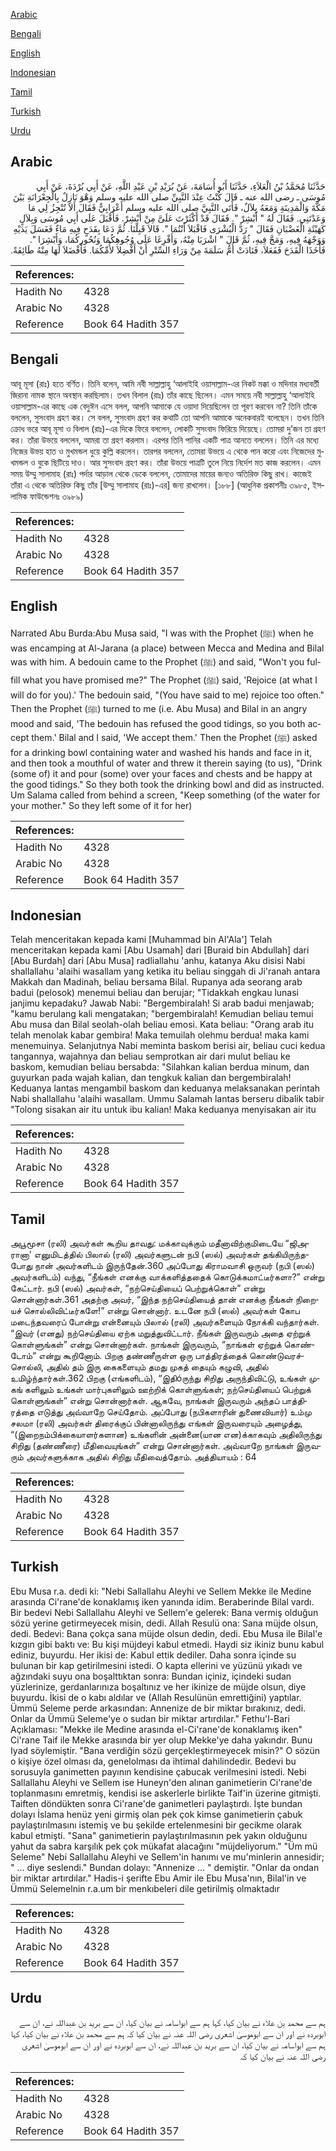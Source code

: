 [Arabic](#arabic)

[Bengali](#bengali)

[English](#english)

[Indonesian](#indonesian)

[Tamil](#tamil)

[Turkish](#turkish)

[Urdu](#urdu)

## Arabic


<div dir="rtl" lang="ar" style={{fontSize:'larger',backgroundColor:'#f8f9fa',padding:20}}>
حَدَّثَنَا مُحَمَّدُ بْنُ الْعَلاَءِ، حَدَّثَنَا أَبُو أُسَامَةَ، عَنْ بُرَيْدِ بْنِ عَبْدِ اللَّهِ، عَنْ أَبِي بُرْدَةَ، عَنْ أَبِي مُوسَى ـ رضى الله عنه ـ قَالَ كُنْتُ عِنْدَ النَّبِيِّ صلى الله عليه وسلم وَهْوَ نَازِلٌ بِالْجِعْرَانَةِ بَيْنَ مَكَّةَ وَالْمَدِينَةِ وَمَعَهُ بِلاَلٌ، فَأَتَى النَّبِيَّ صلى الله عليه وسلم أَعْرَابِيٌّ فَقَالَ أَلاَ تُنْجِزُ لِي مَا وَعَدْتَنِي‏.‏ فَقَالَ لَهُ ‏"‏ أَبْشِرْ ‏"‏‏.‏ فَقَالَ قَدْ أَكْثَرْتَ عَلَىَّ مِنْ أَبْشِرْ‏.‏ فَأَقْبَلَ عَلَى أَبِي مُوسَى وَبِلاَلٍ كَهَيْئَةِ الْغَضْبَانِ فَقَالَ ‏"‏ رَدَّ الْبُشْرَى فَاقْبَلاَ أَنْتُمَا ‏"‏‏.‏ قَالاَ قَبِلْنَا‏.‏ ثُمَّ دَعَا بِقَدَحٍ فِيهِ مَاءٌ فَغَسَلَ يَدَيْهِ وَوَجْهَهُ فِيهِ، وَمَجَّ فِيهِ، ثُمَّ قَالَ ‏"‏ اشْرَبَا مِنْهُ، وَأَفْرِغَا عَلَى وُجُوهِكُمَا وَنُحُورِكُمَا، وَأَبْشِرَا ‏"‏‏.‏ فَأَخَذَا الْقَدَحَ فَفَعَلاَ، فَنَادَتْ أُمُّ سَلَمَةَ مِنْ وَرَاءِ السِّتْرِ أَنْ أَفْضِلاَ لأُمِّكُمَا‏.‏ فَأَفْضَلاَ لَهَا مِنْهُ طَائِفَةً‏.‏
</div>
<div style={{backgroundColor:'#f8f9fa',padding:20, marginBottom: 10}}><table> <thead> <tr> <th>References:</th> <th></th> </tr> </thead> <tbody><tr><td>Hadith No</td><td>4328</td></tr><tr><td>Arabic No</td><td>4328</td></tr><tr><td>Reference</td><td>Book 64 Hadith 357</td></tr></tbody></table></div>

## Bengali


<div dir="ltr" lang="bn" style={{fontSize:'larger',backgroundColor:'#f8f9fa',padding:20}}>
আবূ মূসা (রাঃ) হতে বর্ণিত। তিনি বলেন, আমি নবী সাল্লাল্লাহু ‘আলাইহি ওয়াসাল্লাম-এর নিকট মক্কা ও মদিনার মধ্যবর্তী জিরানা নামক স্থানে অবস্থান করছিলাম। তখন বিলাল (রাঃ) তাঁর কাছে ছিলেন। এমন সময়ে নবী সাল্লাল্লাহু ‘আলাইহি ওয়াসাল্লাম-এর কাছে এক বেদুঈন এসে বলল, আপনি আমাকে যে ওয়াদা দিয়েছিলেন তা পূরণ করবেন না? তিনি তাঁকে বললেন, সুসংবাদ গ্রহণ কর। সে বলল, সুসংবাদ গ্রহণ কর কথাটি তো আপনি আমাকে অনেকবারই বলেছেন। তখন তিনি ক্রোধ ভরে আবূ মূসা ও বিলাল (রাঃ)-এর দিকে ফিরে বললেন, লোকটি সুসংবাদ ফিরিয়ে দিয়েছে। তোমরা দু’জন তা গ্রহণ কর। তাঁরা উভয়ে বললেন, আমরা তা গ্রহণ করলাম। এরপর তিনি পানির একটি পাত্র আনতে বললেন। তিনি এর মধ্যে নিজের উভয় হাত ও মুখমন্ডল ধুয়ে­­­­­­­­ কুল্লি করলেন। তারপর বললেন, তোমরা উভয়ে এ থেকে পান করো এবং নিজেদের মুখমন্ডল ও বুকে ছিটিয়ে দাও। আর সুসংবাদ গ্রহণ কর। তাঁরা উভয়ে পাত্রটি তুলে নিয়ে নির্দেশ মত কাজ করলেন। এমন সময় উম্মু সালামাহ (রাঃ) পর্দার আড়াল থেকে ডেকে বললেন, তোমাদের মায়ের জন্যও অতিরিক্ত কিছু রাখ। কাজেই তাঁরা এ থেকে অতিরিক্ত কিছু তাঁর [উম্মু সালামাহ (রাঃ)-এর] জন্য রাখলেন। [১৮৮] (আধুনিক প্রকাশনীঃ ৩৯৮৫, ইসলামিক ফাউন্ডেশনঃ ৩৯৮৯)
</div>
<div style={{backgroundColor:'#f8f9fa',padding:20, marginBottom: 10}}><table> <thead> <tr> <th>References:</th> <th></th> </tr> </thead> <tbody><tr><td>Hadith No</td><td>4328</td></tr><tr><td>Arabic No</td><td>4328</td></tr><tr><td>Reference</td><td>Book 64 Hadith 357</td></tr></tbody></table></div>

## English


<div dir="ltr" lang="en" style={{fontSize:'larger',backgroundColor:'#f8f9fa',padding:20}}>
Narrated Abu Burda:Abu Musa said, "I was with the Prophet (ﷺ) when he was encamping at Al-Jarana (a place) between Mecca and Medina and Bilal was with him. A bedouin came to the Prophet (ﷺ) and said, "Won't you fulfill what you have promised me?" The Prophet (ﷺ) said, 'Rejoice (at what I will do for you).' The bedouin said, "(You have said to me) rejoice too often." Then the Prophet (ﷺ) turned to me (i.e. Abu Musa) and Bilal in an angry mood and said, 'The bedouin has refused the good tidings, so you both accept them.' Bilal and I said, 'We accept them.' Then the Prophet (ﷺ) asked for a drinking bowl containing water and washed his hands and face in it, and then took a mouthful of water and threw it therein saying (to us), "Drink (some of) it and pour (some) over your faces and chests and be happy at the good tidings." So they both took the drinking bowl and did as instructed. Um Salama called from behind a screen, "Keep something (of the water for your mother." So they left some of it for her)
</div>
<div style={{backgroundColor:'#f8f9fa',padding:20, marginBottom: 10}}><table> <thead> <tr> <th>References:</th> <th></th> </tr> </thead> <tbody><tr><td>Hadith No</td><td>4328</td></tr><tr><td>Arabic No</td><td>4328</td></tr><tr><td>Reference</td><td>Book 64 Hadith 357</td></tr></tbody></table></div>

## Indonesian


<div dir="ltr" lang="id" style={{fontSize:'larger',backgroundColor:'#f8f9fa',padding:20}}>
Telah menceritakan kepada kami [Muhammad bin Al'Ala'] Telah menceritakan kepada kami [Abu Usamah] dari [Buraid bin Abdullah] dari [Abu Burdah] dari [Abu Musa] radliallahu 'anhu, katanya Aku disisi Nabi shallallahu 'alaihi wasallam yang ketika itu beliau singgah di Ji'ranah antara Makkah dan Madinah, beliau bersama Bilal. Rupanya ada seorang arab badui (pelosok) menemui beliau dan berujar; "Tidakkah engkau lunasi janjimu kepadaku? Jawab Nabi: "Bergembiralah! Si arab badui menjawab; "kamu berulang kali mengatakan; "bergembiralah! Kemudian beliau temui Abu musa dan Bilal seolah-olah beliau emosi. Kata beliau: "Orang arab itu telah menolak kabar gembira! Maka temuilah olehmu berdua! maka kami menemuinya. Selanjutnya Nabi meminta baskom berisi air, beliau cuci kedua tangannya, wajahnya dan beliau semprotkan air dari mulut beliau ke baskom, kemudian beliau bersabda: "Silahkan kalian berdua minum, dan guyurkan pada wajah kalian, dan tengkuk kalian dan bergembiralah! Keduanya lantas mengambil baskom dan keduanya melaksanakan perintah Nabi shallallahu 'alaihi wasallam. Ummu Salamah lantas berseru dibalik tabir "Tolong sisakan air itu untuk ibu kalian! Maka keduanya menyisakan air itu
</div>
<div style={{backgroundColor:'#f8f9fa',padding:20, marginBottom: 10}}><table> <thead> <tr> <th>References:</th> <th></th> </tr> </thead> <tbody><tr><td>Hadith No</td><td>4328</td></tr><tr><td>Arabic No</td><td>4328</td></tr><tr><td>Reference</td><td>Book 64 Hadith 357</td></tr></tbody></table></div>

## Tamil


<div dir="ltr" lang="ta" style={{fontSize:'larger',backgroundColor:'#f8f9fa',padding:20}}>
அபூமூசா (ரலி) அவர்கள் கூறிய தாவது: மக்காவுக்கும் மதீனாவிற்குமிடையே “ஜிஅரானா' எனுமிடத்தில் பிலால் (ரலி) அவர்களுடன் நபி (ஸல்) அவர்கள் தங்கியிருந்தபோது நான் அவர்களிடம் இருந்தேன்.360 அப்போது கிராமவாசி ஒருவர் (நபி (ஸல்) அவர்களிடம்) வந்து, “நீங்கள் எனக்கு வாக்களித்ததைக் கொடுக்கமாட்டீர்களா?” என்று கேட்டார். நபி (ஸல்) அவர்கள், “நற்செய்தியைப் பெற்றுக்கொள்” என்று சொன்னார்கள்.361 அதற்கு அவர், “இந்த நற்செய்தியைத் தான் எனக்கு நீங்கள் நிறையச் சொல்லிவிட்டீர்களே!” என்று சொன்னார். உடனே நபி (ஸல்) அவர்கள் கோப மடைந்தவரைப் போன்று என்னையும் பிலால் (ரலி) அவர்களையும் நோக்கி வந்தார்கள். “இவர் (எனது) நற்செய்தியை ஏற்க மறுத்துவிட்டார். நீங்கள் இருவரும் அதை ஏற்றுக் கொள்ளுங்கள்” என்று சொன்னார்கள். நாங்கள் இருவரும், “நாங்கள் ஏற்றுக் கொண்டோம்” என்று கூறினோம். பிறகு தண்ணீருள்ள ஒரு பாத்திரத்தைக் கொண்டுவரச்சொல்லி, அதில் தம் இரு கைகளையும் தமது முகத் தையும் கழுவி, அதில் உமிழ்ந்தார்கள்.362 பிறகு (எங்களிடம்), “இதிóருந்து சிறிது அருந்திவிட்டு, உங்கள் முகங் களிலும் உங்கள் மார்புகளிலும் ஊற்றிக் கொள்ளுங்கள்; நற்செய்தியைப் பெற்றுக் கொள்ளுங்கள்” என்று சொன்னார்கள். ஆகவே, நாங்கள் இருவரும் அந்தப் பாத்திரத்தை எடுத்து அவ்வாறே செய்தோம். அப்போது (நபிகளாரின் துணைவியார்) உம்மு சலமா (ரலி) அவர்கள் திரைக்குப் பின்னாலிருந்து எங்கள் இருவரையும் அழைத்து, “(இறைநம்பிக்கையாளர்களான) உங்களின் அன்னை(யான என)க்காகவும் அதிலிருந்து சிறிது (தண்ணீரை) மீதிவையுங்கள்” என்று சொன்னார்கள். அவ்வாறே நாங்கள் இருவரும் அவர்களுக்காக அதில் சிறிது மீதிவைத்தோம். அத்தியாயம் : 64
</div>
<div style={{backgroundColor:'#f8f9fa',padding:20, marginBottom: 10}}><table> <thead> <tr> <th>References:</th> <th></th> </tr> </thead> <tbody><tr><td>Hadith No</td><td>4328</td></tr><tr><td>Arabic No</td><td>4328</td></tr><tr><td>Reference</td><td>Book 64 Hadith 357</td></tr></tbody></table></div>

## Turkish


<div dir="ltr" lang="tr" style={{fontSize:'larger',backgroundColor:'#f8f9fa',padding:20}}>
Ebu Musa r.a. dedi ki: "Nebi Sallallahu Aleyhi ve Sellem Mekke ile Medine arasında Ci'rane'de konaklamış iken yanında idim. Beraberinde Bilal vardı. Bir bedevi Nebi Sallallahu Aleyhi ve Sellem'e gelerek: Bana vermiş olduğun sözü yerine getirmeyecek misin, dedi. Allah Resulü ona: Sana müjde olsun, dedi. Bedevi: Bana çokça sana müjde olsun dedin, dedi. Ebu Musa ile Bilal'e kızgın gibi baktı ve: Bu kişi müjdeyi kabul etmedi. Haydi siz ikiniz bunu kabul ediniz, buyurdu. Her ikisi de: Kabul ettik dediler. Daha sonra içinde su bulunan bir kap getirilmesini istedi. O kapta ellerini ve yüzünü yıkadı ve ağzındaki suyu ona boşalttıktan sonra: Bundan içiniz, içindeki sudan yüzlerinize, gerdanlarınıza boşaltınız ve her ikinize de müjde olsun, diye buyurdu. İkisi de o kabı aldılar ve (Allah Resulünün emrettiğini) yaptılar. Ümmü Seleme perde arkasından: Annenize de bir miktar bırakınız, dedi. Onlar da Ümmü Seleme'ye o sudan bir miktar artırdılar." Fethu'l-Bari Açıklaması: "Mekke ile Medine arasında el-Ci'rane'de konaklamış iken" Ci'rane Taif ile Mekke arasında bir yer olup Mekke'ye daha yakındır. Bunu Iyad söylemiştir. "Bana verdiğin sözü gerçekleştirmeyecek misin?" O sözün o kişiye özel olması da, genelolması da ihtimal dahilindedir. Bedevi bu sorusuyla ganimetten payının kendisine çabucak verilmesini istedi. Nebi Sallallahu Aleyhi ve Sellem ise Huneyn'den alınan ganimetierin Ci'rane'de toplanmasını emretmiş, kendisi ise askerlerle birlikte Taif'in üzerine gitmişti. Taiften döndükten sonra Ci'rane'de ganimetleri paylaştırdı. İşte bundan dolayı İslama henüz yeni girmiş olan pek çok kimse ganimetierin çabuk paylaştırılmasını istemiş ve bu şekilde ertelenmesini bir gecikme olarak kabul etmişti. "Sana" ganimetierin paylaştırılmasının pek yakın olduğunu yahut da sabra karşılık pek çok mükafat alacağını "müjdeliyorum." "Üm mü Seleme" Nebi Sallallahu Aleyhi ve Sellem'in hanımı ve mu'minlerin annesidir; " ... diye seslendi." Bundan dolayı: "Annenize ... " demiştir. "Onlar da ondan bir miktar artırdılar." Hadis-i şerifte Ebu Amir ile Ebu Musa'nın, Bilal'in ve Ümmü Selemelnin r.a.um bir menkıbeleri dile getirilmiş olmaktadır
</div>
<div style={{backgroundColor:'#f8f9fa',padding:20, marginBottom: 10}}><table> <thead> <tr> <th>References:</th> <th></th> </tr> </thead> <tbody><tr><td>Hadith No</td><td>4328</td></tr><tr><td>Arabic No</td><td>4328</td></tr><tr><td>Reference</td><td>Book 64 Hadith 357</td></tr></tbody></table></div>

## Urdu


<div dir="rtl" lang="ur" style={{fontSize:'larger',backgroundColor:'#f8f9fa',padding:20}}>
ہم سے محمد بن علاء نے بیان کیا، کہا ہم سے ابواسامہ نے بیان کیا، ان سے برید بن عبداللہ نے، ان سے ابوبردہ نے اور ان سے ابوموسیٰ اشعری رضی اللہ عنہ نے بیان کیا کہ ہم سے محمد بن علاء نے بیان کیا، کہا ہم سے ابواسامہ نے بیان کیا، ان سے برید بن عبداللہ نے، ان سے ابوبردہ نے اور ان سے ابوموسیٰ اشعری رضی اللہ عنہ نے بیان کیا کہ
</div>
<div style={{backgroundColor:'#f8f9fa',padding:20, marginBottom: 10}}><table> <thead> <tr> <th>References:</th> <th></th> </tr> </thead> <tbody><tr><td>Hadith No</td><td>4328</td></tr><tr><td>Arabic No</td><td>4328</td></tr><tr><td>Reference</td><td>Book 64 Hadith 357</td></tr></tbody></table></div>